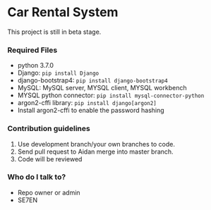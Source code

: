 # Car Rental System #

This project is still in beta stage.

### Required Files ###

* python 3.7.0
* Django: `pip install Django`
* django-bootstrap4: `pip install django-bootstrap4`
* MySQL: MySQL server, MYSQL client, MYSQL workbench
* MYSQL python connector: `pip install mysql-connector-python`
* argon2-cffi library: `pip install django[argon2]`
*   Install argon2-cffi to enable the password hashing

### Contribution guidelines ###

 1. Use development branch/your own branches to code.
 2. Send pull request to Aidan merge into master branch.
 3. Code will be reviewed

### Who do I talk to? ###

* Repo owner or admin
* SE7EN